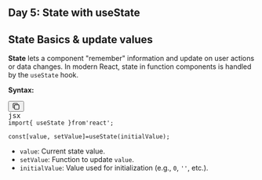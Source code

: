 
## Day 5: State with useState

## State Basics & update values

**State** lets a component "remember" information and update on user actions or data changes. In modern React, state in function components is handled by the `useState` hook.

**Syntax:**

<pre class="not-prose w-full rounded font-mono text-sm font-extralight"><div class="codeWrapper text-textMainDark selection:text-super selection:bg-super/10 bg-offset my-md relative flex flex-col rounded font-mono text-sm font-thin"><div class="translate-y-xs -translate-x-xs bottom-xl mb-xl sticky top-0 flex h-0 items-start justify-end"><button data-testid="copy-code-button" type="button" class="focus-visible:bg-offsetPlus dark:focus-visible:bg-offsetPlusDark hover:bg-offsetPlus text-textOff  hover:text-textMain dark:hover:bg-offsetPlusDark dark:hover:text-textMainDark font-sans focus:outline-none outline-none outline-transparent transition duration-300 ease-out font-sans  select-none items-center relative group/button  justify-center text-center items-center rounded-full cursor-pointer active:scale-[0.97] active:duration-150 active:ease-outExpo origin-center whitespace-nowrap inline-flex text-sm h-8 aspect-square"><div class="flex items-center min-w-0 font-medium gap-1.5 justify-center"><div class="flex shrink-0 items-center justify-center size-4"><svg xmlns="http://www.w3.org/2000/svg" width="16" height="16" viewBox="0 0 24 24" fill="none" stroke="currentColor" stroke-width="1.7999999999999998" stroke-linecap="round" stroke-linejoin="round" class="tabler-icon tabler-icon-copy "><path d="M7 7m0 2.667a2.667 2.667 0 0 1 2.667 -2.667h8.666a2.667 2.667 0 0 1 2.667 2.667v8.666a2.667 2.667 0 0 1 -2.667 2.667h-8.666a2.667 2.667 0 0 1 -2.667 -2.667z"></path><path d="M4.012 16.737a2.005 2.005 0 0 1 -1.012 -1.737v-10c0 -1.1 .9 -2 2 -2h10c.75 0 1.158 .385 1.5 1"></path></svg></div></div></button></div><div class="-mt-xl"><div><div data-testid="code-language-indicator" class="text-text-200 bg-background-300 py-xs px-sm inline-block rounded-br rounded-tl-[3px] font-thin">jsx</div></div><div class="pr-lg"><span><code><span><span class="token token">import</span><span></span><span class="token token punctuation">{</span><span> useState </span><span class="token token punctuation">}</span><span></span><span class="token token">from</span><span></span><span class="token token">'react'</span><span class="token token punctuation">;</span><span>
</span></span><span>
</span><span><span></span><span class="token token">const</span><span></span><span class="token token punctuation">[</span><span>value</span><span class="token token punctuation">,</span><span> setValue</span><span class="token token punctuation">]</span><span></span><span class="token token operator">=</span><span></span><span class="token token">useState</span><span class="token token punctuation">(</span><span>initialValue</span><span class="token token punctuation">)</span><span class="token token punctuation">;</span><span>
</span></span><span></span></code></span></div></div></div></pre>

* `value`: Current state value.
* `setValue`: Function to update `value`.
* `initialValue`: Value used for initialization (e.g., `0`, `''`, etc.).
